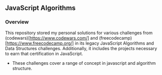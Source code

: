 ## JavaScript Algorithms

### Overview

This repository stored my personal solutions for various challenges from (codewars)[https://www.codewars.com/] and (freecodecamp)[https://www.freecodecamp.org/] in its legacy JavaScript Algorithms and Data Structures challenges. Additionally, it includes the projects necessary to earn that certification in JavaScript.

  * These challenges cover a range of concept in javascript and algorithm structure.

